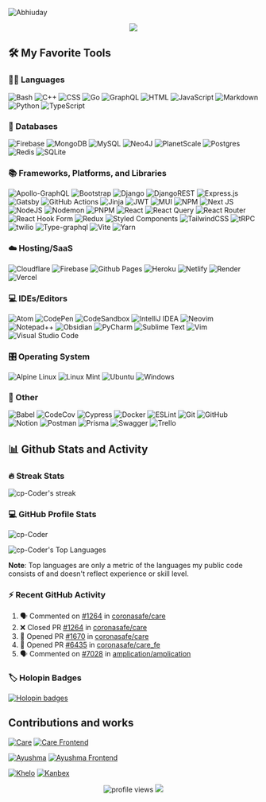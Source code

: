 ![Abhiuday](https://github.com/cp-Coder/cp-Coder/assets/77210185/2fea47d3-5df5-4dee-baf9-38e041d8b2fa)

<p align="center">
  <img src="https://readme-typing-svg.demolab.com?font=Operator+Mono&center=true&lines=Full-stack+Developer&width=540&height=45&color=f75c7e&vCenter=true&pause=1000&size=32" /></a>
</p>

## 🛠️ My Favorite Tools

### 👨‍💻 Languages

![Bash](https://img.shields.io/badge/Bash-121011.svg?logo=gnu-bash&logoColor=white)
![C++](https://img.shields.io/badge/C++-%2300599C.svg?logo=c%2B%2B&logoColor=white)
![CSS](https://img.shields.io/badge/CSS-1572B6.svg?logo=css3&logoColor=white)
![Go](https://img.shields.io/badge/Go-%2300ADD8.svg?logo=go&logoColor=white)
![GraphQL](https://img.shields.io/badge/-GraphQL-E10098?logo=graphql&logoColor=white)
![HTML](https://img.shields.io/badge/HTML5-%23E34F26.svg?logo=html5&logoColor=white)
![JavaScript](https://img.shields.io/badge/JavaScript-F7DF1E.svg?logo=javascript&logoColor=black)
![Markdown](https://img.shields.io/badge/Markdown-000000.svg?logo=markdown&logoColor=white)
![Python](https://img.shields.io/badge/Python-3670A0?logo=python&logoColor=ffdd54)
![TypeScript](https://img.shields.io/badge/TypeScript-007ACC.svg?logo=typescript&logoColor=white)

### 💾 Databases

![Firebase](https://img.shields.io/badge/Firebase-a08021?logo=firebase&logoColor=ffcd34)
![MongoDB](https://img.shields.io/badge/MongoDB-%234ea94b.svg?logo=mongodb&logoColor=white)
![MySQL](https://img.shields.io/badge/MySQL-%2300f.svg?logo=mysql&logoColor=white)
![Neo4J](https://img.shields.io/badge/Neo4J-008CC1?logo=neo4j&logoColor=white)
![PlanetScale](https://img.shields.io/badge/PlanetScale-%23000000.svg?logo=planetscale&logoColor=white)
![Postgres](https://img.shields.io/badge/Postgres-%23316192.svg?logo=postgresql&logoColor=white)
![Redis](https://img.shields.io/badge/Redis-%23DD0031.svg?logo=redis&logoColor=white)
![SQLite](https://img.shields.io/badge/SQLite-%2307405e.svg?logo=sqlite&logoColor=white)

### 📚 Frameworks, Platforms, and Libraries

![Apollo-GraphQL](https://img.shields.io/badge/-ApolloGraphQL-311C87?logo=apollo-graphql)
![Bootstrap](https://img.shields.io/badge/BootStrap-%238511FA.svg?logo=bootstrap&logoColor=white)
![Django](https://img.shields.io/badge/Django-%23092E20.svg?logo=django&logoColor=white)
![DjangoREST](https://img.shields.io/badge/Django-REST-ff1709?logo=django&logoColor=white&color=ff1709&labelColor=gray)
![Express.js](https://img.shields.io/badge/Express.js-%23404d59.svg?logo=express&logoColor=%2361DAFB)
![Gatsby](https://img.shields.io/badge/Gatsby-%23663399.svg?logo=gatsby&logoColor=white)
![GitHub Actions](https://img.shields.io/badge/Github%20Actions-%232671E5.svg?logo=githubactions&logoColor=white)
![Jinja](https://img.shields.io/badge/Jinja-white.svg?logo=jinja&logoColor=black)
![JWT](https://img.shields.io/badge/JWT-black?logo=JSON%20web%20tokens)
![MUI](https://img.shields.io/badge/MUI-%230081CB.svg?logo=mui&logoColor=white)
![NPM](https://img.shields.io/badge/NPM-%23CB3837.svg?logo=npm&logoColor=white)
![Next JS](https://img.shields.io/badge/Next-black?logo=next.js&logoColor=white)
![NodeJS](https://img.shields.io/badge/Node.js-6DA55F?logo=node.js&logoColor=white)
![Nodemon](https://img.shields.io/badge/Nodemon-%23323330.svg?logo=nodemon&logoColor=%BBDEAD)
![PNPM](https://img.shields.io/badge/PNPM-%234a4a4a.svg?logo=pnpm&logoColor=f69220)
![React](https://img.shields.io/badge/React-%2320232a.svg?logo=react&logoColor=%2361DAFB)
![React Query](https://img.shields.io/badge/-React%20Query-FF4154?logo=react%20query&logoColor=white)
![React Router](https://img.shields.io/badge/React_Router-CA4245?logo=react-router&logoColor=white)
![React Hook Form](https://img.shields.io/badge/React%20Hook%20Form-%23EC5990.svg?logo=reacthookform&logoColor=white)
![Redux](https://img.shields.io/badge/Redux-%23593d88.svg?logo=redux&logoColor=white)
![Styled Components](https://img.shields.io/badge/Styled--Components-DB7093?logo=styled-components&logoColor=white)
![TailwindCSS](https://img.shields.io/badge/TailwindCSS-%2338B2AC.svg?logo=tailwind-css&logoColor=white)
![tRPC](https://img.shields.io/badge/tRPC-%232596BE.svg?&logo=tRPC&logoColor=white)
![twilio](https://img.shields.io/badge/Twilio-F22F46?logo=Twilio&logoColor=white)
![Type-graphql](https://img.shields.io/badge/-TypeGraphQL-%23C04392)
![Vite](https://img.shields.io/badge/Vite-%23646CFF.svg?logo=vite&logoColor=white)
![Yarn](https://img.shields.io/badge/Yarn-%232C8EBB.svg?logo=yarn&logoColor=white)

### ☁️ Hosting/SaaS

![Cloudflare](https://img.shields.io/badge/Cloudflare-F38020?logo=Cloudflare&logoColor=white)
![Firebase](https://img.shields.io/badge/Firebase-a08021?logo=firebase&logoColor=ffcd34)
![Github Pages](https://img.shields.io/badge/Github%20Pages-121013?logo=github&logoColor=white)
![Heroku](https://img.shields.io/badge/Heroku-%23430098.svg?logo=heroku&logoColor=white)
![Netlify](https://img.shields.io/badge/Netlify-%23000000.svg?logo=netlify&logoColor=#00C7B7)
![Render](https://img.shields.io/badge/Render-%46E3B7.svg?logo=render&logoColor=white)
![Vercel](https://img.shields.io/badge/Vercel-%23000000.svg?logo=vercel&logoColor=white)

### 💻 IDEs/Editors

![Atom](https://img.shields.io/badge/Atom-%2366595C.svg?logo=atom&logoColor=white)
![CodePen](https://img.shields.io/badge/CodePen-white?logo=codepen&logoColor=black)
![CodeSandbox](https://img.shields.io/badge/Codesandbox-040404?logo=codesandbox&logoColor=DBDBDB)
![IntelliJ IDEA](https://img.shields.io/badge/IntelliJIDEA-000000.svg?logo=intellij-idea&logoColor=white)
![Neovim](https://img.shields.io/badge/NeoVim-%2357A143.svg?&logo=neovim&logoColor=white)
![Notepad++](https://img.shields.io/badge/Notepad++-90E59A.svg?logo=notepad%2b%2b&logoColor=black)
![Obsidian](https://img.shields.io/badge/Obsidian-%23483699.svg?logo=obsidian&logoColor=white)
![PyCharm](https://img.shields.io/badge/PyCharm-143?logo=pycharm&logoColor=black&color=black&labelColor=green)
![Sublime Text](https://img.shields.io/badge/Sublime%20Text-%23575757.svg?logo=sublime-text&logoColor=important)
![Vim](https://img.shields.io/badge/VIM-%2311AB00.svg?logo=vim&logoColor=white)
![Visual Studio Code](https://img.shields.io/badge/Visual%20Studio%20Code-0078d7.svg?logo=visual-studio-code&logoColor=white)


### 🎛️ Operating System
<!-- 
![Arch](https://img.shields.io/badge/Arch%20Linux-1793D1?logo=arch-linux&logoColor=fff)
![Elementary OS](https://img.shields.io/badge/Elementary%20OS-black?logo=elementary&logoColor=white)
![Kali](https://img.shields.io/badge/Kali-268BEE?logo=kalilinux&logoColor=white) 
![Manjaro](https://img.shields.io/badge/Manjaro-35BF5C?logo=Manjaro&logoColor=white)
-->
![Alpine Linux](https://img.shields.io/badge/Alpine_Linux-%230D597F.svg?logo=alpine-linux&logoColor=white)
![Linux Mint](https://img.shields.io/badge/Linux%20Mint-87CF3E?logo=Linux%20Mint&logoColor=white)
![Ubuntu](https://img.shields.io/badge/Ubuntu-E95420?logo=ubuntu&logoColor=white)
![Windows](https://img.shields.io/badge/Windows-0078D6?logo=windows&logoColor=white)

### 🥅 Other

![Babel](https://img.shields.io/badge/Babel-F9DC3e?logo=babel&logoColor=black)
![CodeCov](https://img.shields.io/badge/Codecov-%23ff0077.svg?logo=codecov&logoColor=white)
![Cypress](https://img.shields.io/badge/Cypress-%23E5E5E5?logo=cypress&logoColor=058a5e)
![Docker](https://img.shields.io/badge/Docker-%230db7ed.svg?logo=docker&logoColor=white)
![ESLint](https://img.shields.io/badge/ESLint-4B3263?logo=eslint&logoColor=white)
![Git](https://img.shields.io/badge/Git-%23F05033.svg?logo=git&logoColor=white)
![GitHub](https://img.shields.io/badge/Github-%23121011.svg?logo=github&logoColor=white)
![Notion](https://img.shields.io/badge/Notion-%23000000.svg?logo=notion&logoColor=white)
![Postman](https://img.shields.io/badge/Postman-FF6C37?logo=postman&logoColor=white)
![Prisma](https://img.shields.io/badge/Prisma-3982CE?logo=Prisma&logoColor=white)
![Swagger](https://img.shields.io/badge/Swagger-%23Clojure?logo=swagger&logoColor=white)
![Trello](https://img.shields.io/badge/Trello-%23026AA7.svg?logo=Trello&logoColor=white)
<!--
![Sequelize](https://img.shields.io/badge/Sequelize-52B0E7?logo=Sequelize&logoColor=white)
-->

<!-- ### 🎋 ORM

![Prisma](https://img.shields.io/badge/Prisma-3982CE?logo=Prisma&logoColor=white)
![Sequelize](https://img.shields.io/badge/Sequelize-52B0E7?logo=Sequelize&logoColor=white)

### 🧪 Testing

![cypress](https://img.shields.io/badge/Cypress-%23E5E5E5?logo=cypress&logoColor=058a5e)
![Jest](https://img.shields.io/badge/Jest-%23C21325?logo=jest&logoColor=white)

### 🕓 Version Control

![Git](https://img.shields.io/badge/Git-%23F05033.svg?logo=git&logoColor=white)
![GitHub](https://img.shields.io/badge/Github-%23121011.svg?logo=github&logoColor=white)
![GitHub Desktop](https://img.shields.io/badge/GitHub%20Desktop-8034A9.svg?logo=github&logoColor=white) -->

## 📊 Github Stats and Activity

### 🔥 Streak Stats

![cp-Coder's streak](https://streak-stats.demolab.com/?user=cp-Coder&theme=monokai-metallian&hide_border=true)

### 💻 GitHub Profile Stats

![cp-Coder](https://denvercoder1-github-readme-stats.vercel.app/api/?username=cp-Coder&show_icons=true&include_all_commits=true&count_private=true&theme=react&hide_border=true&bg_color=1F222E&title_color=F85D7F&icon_color=F8D866")

![cp-Coder's Top Languages](https://denvercoder1-github-readme-stats.vercel.app/api/top-langs/?username=cp-Coder&langs_count=8&layout=compact&theme=react&hide_border=true&bg_color=1F222E&title_color=F85D7F&icon_color=F8D866)

**Note**: Top languages are only a metric of the languages my public code consists of and doesn't reflect experience or skill level.

<!-- ![cp-Coder's Activity Graph](https://github-readme-activity-graph.vercel.app/graph/?username=cp-Coder&bg_color=1F222E&color=F8D866&line=F85D7F&point=FFFFFF&hide_border=true) -->

### ⚡ Recent GitHub Activity

<!--START_SECTION:activity-->
1. 🗣 Commented on [#1264](https://github.com/coronasafe/care/pull/1264#issuecomment-1775292238) in [coronasafe/care](https://github.com/coronasafe/care)
2. ❌ Closed PR [#1264](https://github.com/coronasafe/care/pull/1264) in [coronasafe/care](https://github.com/coronasafe/care)
3. 💪 Opened PR [#1670](https://github.com/coronasafe/care/pull/1670) in [coronasafe/care](https://github.com/coronasafe/care)
4. 💪 Opened PR [#6435](https://github.com/coronasafe/care_fe/pull/6435) in [coronasafe/care_fe](https://github.com/coronasafe/care_fe)
5. 🗣 Commented on [#7028](https://github.com/amplication/amplication/issues/7028#issuecomment-1750122397) in [amplication/amplication](https://github.com/amplication/amplication)
<!--END_SECTION:activity-->

### 🏷️ Holopin Badges

[![Holopin badges](https://holopin.me/adonis)](https://holopin.io/@adonis)

## Contributions and works

[![Care](https://github-readme-stats-lac-two-27.vercel.app/api/pin/?username=coronasafe&repo=care&theme=react&bg_color=1F222E&title_color=F85D7F&hide_border=true&icon_color=F8D866&show_icons=false)](https://github.com/coronasafe/care)
[![Care Frontend](https://github-readme-stats-lac-two-27.vercel.app/api/pin/?username=coronasafe&repo=care_fe&theme=react&bg_color=1F222E&title_color=F85D7F&hide_border=true&icon_color=F8D866&show_icons=false)](https://github.com/coronasafe/care_fe)

[![Ayushma](https://github-readme-stats-lac-two-27.vercel.app/api/pin/?username=coronasafe&repo=ayushma&theme=react&bg_color=1F222E&title_color=F85D7F&hide_border=true&icon_color=F8D866&show_icons=false)](https://github.com/coronasafe/ayushma_fe)
[![Ayushma Frontend](https://github-readme-stats-lac-two-27.vercel.app/api/pin/?username=coronasafe&repo=ayushma_fe&theme=react&bg_color=1F222E&title_color=F85D7F&hide_border=true&icon_color=F8D866&show_icons=false)](https://github.com/coronasafe/ayushma_fe)

[![Khelo](https://github-readme-stats-lac-two-27.vercel.app/api/pin/?username=cp-Coder&repo=khelo&theme=react&bg_color=1F222E&title_color=F85D7F&hide_border=true&icon_color=F8D866&show_icons=false)](https://github.com/cp-Coder/khelo)
[![Kanbex](https://github-readme-stats-lac-two-27.vercel.app/api/pin/?username=cp-Coder&repo=kanbex&theme=react&bg_color=1F222E&title_color=F85D7F&hide_border=true&icon_color=F8D866&show_icons=false)](https://github.com/cp-Coder/kanbex)

<!-- [![Arike](https://github-readme-stats.vercel.app/api/pin/?username=cp-Coder&repo=arike&theme=react&bg_color=1F222E&title_color=F85D7F&hide_border=true&icon_color=F8D866&show_icons=false)](https://github.com/cp-Coder/arike) -->

<p align="center">
 <img src="https://komarev.com/ghpvc/?username=cp-Coder&color=6ad600" alt="profile views">
 <img src="https://visitor-badge.laobi.icu/badge?page_id=cp-Coder.cp-Coder">
</p>

